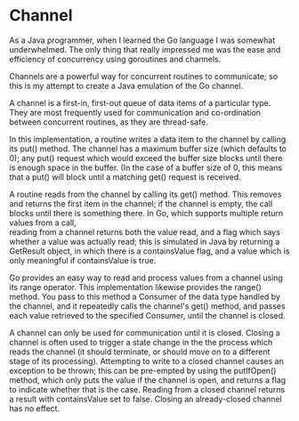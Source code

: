 # Channel

As a Java programmer, when I learned the Go language I was somewhat underwhelmed. The only thing
that really impressed me was the ease and efficiency of concurrency using goroutines and channels.

Channels are a powerful way for concurrent routines to communicate; so this is my attempt to create
a Java emulation of the Go channel.

A channel is a first-in, first-out queue of data items of a particular type. 
They are most frequently used for communication and co-ordination between concurrent routines, 
as they are thread-safe.

In this implementation, a routine writes a data item to the channel by calling its put() method.
The channel has a maximum buffer size (which defaults to 0); any put() request which would
exceed the buffer size blocks until there is enough space in the buffer. (In the case of
a buffer size of 0, this means that a put() will block until a matching get() request is received.

A routine reads from the channel by calling its get() method. This removes and returns the first
item in the channel; if the channel is empty, the call blocks until there is something there.
In Go, which supports multiple return values from a call,  
reading from a channel returns both the value read, and a flag which says whether a value was actually
read; this is simulated in Java by returning a GetResult object, in which there is a containsValue flag,
and a value which is only meaningful if containsValue is true.

Go provides an easy way to read and process values from a channel using its range operator.
This implementation likewise provides the range() method. You pass to this method a
Consumer of the data type handled by the channel, and it repeatedly calls the channel's
get() method, and passes each value retrieved to the specified Consumer, until the channel is
closed. 

A channel can only be used for communication until it is closed. Closing a channel is often used
to trigger a state change in the the process which reads the channel (it should terminate, or 
should move on to a different stage of its processing). Attempting to write to a closed channel
causes an exception to be thrown; this can be pre-empted by using the putIfOpen() method, which
only puts the value if the channel is open, and returns a flag to indicate whether that is the case.
Reading from a closed channel returns a result with containsValue
set to false. Closing an already-closed channel has no effect.
